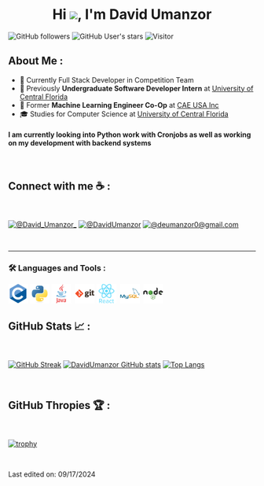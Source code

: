 <!--
**Zarthanix/Zarthanix** is a ✨ _special_ ✨ repository because its `README.md` (this file) appears on your GitHub profile.

Here are some ideas to get you started:

- 🔭 I’m currently working on ...
- 🌱 I’m currently learning ...
- 👯 I’m looking to collaborate on ...
- 🤔 I’m looking for help with ...
- 💬 Ask me about ...
- 📫 How to reach me: ...
- 😄 Pronouns: ...
- ⚡ Fun fact: ...
-->
<div align="center" width="50">
    <a alt="davidumanzor.com" src="https://www.davidumanzor.com" width="300"/>
</div>
<h1 align="center">Hi <img src="https://media.giphy.com/media/hvRJCLFzcasrR4ia7z/giphy.gif" width="35">, I'm David Umanzor</h1>

![GitHub followers](https://img.shields.io/github/followers/DavidUmanzor?style=social) ![GitHub User's stars](https://img.shields.io/github/stars/DavidUmanzor?style=social) ![Visitor](https://visitor-badge.laobi.icu/badge?page_id=DavidUmanzor.repoName) <img src="https://komarev.com/ghpvc/?username=Zarthanix&style=flat-square&color=blue" alt=""/>

## About Me :

- 🏢 Currently Full Stack Developer in Competition Team
- 🏢 Previously **Undergraduate Software Developer Intern** at [University of Central Florida](https://www.ucf.edu)
- 🏢 Former **Machine Learning Engineer Co-Op** at [CAE USA Inc](https://www.cae.com/cae-usa/)
- 🎓 Studies for Computer Science at [University of Central Florida](https://www.ucf.edu)

<div id="intro">
  <h4>
    I am currently looking into Python work with Cronjobs as well as working on my development with backend systems
  </h4>
</div>

<br>

## Connect with me ☕ :

<br>

[![@David_Umanzor_](https://img.icons8.com/fluency/48/000000/instagram-new.png "@DavidUmanzor")](https://www.instagram.com/David_Umanzor_/) 
[![@DavidUmanzor](https://img.icons8.com/fluency/48/000000/linkedin.png "@DavidUmanzor")](https://www.linkedin.com/in/davidumanzor/) 
[![@deumanzor0@gmail.com](https://img.icons8.com/fluency/48/000000/apple-mail.png "@deumanzor0@gmail.com")](deumanzor0@gmail.com)

<br>

---

### :hammer_and_wrench: Languages and Tools :

<div>
  <img src="https://github.com/devicons/devicon/blob/master/icons/c/c-original.svg" title="C" alt="C" width="40" height="40"\>
  <img src="https://github.com/devicons/devicon/blob/master/icons/python/python-original.svg" title="Python" alt="Python" width="40" height="40"\>
  <img src="https://github.com/devicons/devicon/blob/master/icons/java/java-original-wordmark.svg" title="Java" alt="Java" width="40" height="40"/>&nbsp;
  <img src="https://github.com/devicons/devicon/blob/master/icons/git/git-original-wordmark.svg" title="Git" **alt="Git" width="40" height="40"/>
  <img src="https://github.com/devicons/devicon/blob/master/icons/react/react-original-wordmark.svg" title="React" alt="React" width="40" height="40"/>&nbsp;
  <img src="https://github.com/devicons/devicon/blob/master/icons/mysql/mysql-original-wordmark.svg" title="MySQL"  alt="MySQL" width="40" height="40"/>&nbsp;
  <img src="https://github.com/devicons/devicon/blob/master/icons/nodejs/nodejs-original-wordmark.svg" title="NodeJS" alt="NodeJS" width="40" height="40"/>&nbsp;
</div>

## GitHub Stats 📈 :

<br>

[![GitHub Streak](https://github-readme-streak-stats.herokuapp.com?user=DavidUmanzor&theme=algolia&date_format=M%20j%5B%2C%20Y%5D)](https://git.io/streak-stats) [![DavidUmanzor GitHub stats](https://github-readme-stats.vercel.app/api?username=DavidUmanzor&theme=algolia)](https://github.com/DavidUmanzor/github-readme-stats) [![Top Langs](https://github-readme-stats.vercel.app/api/top-langs/?username=DavidUmanzor&theme=algolia)](https://github.com/DavidUmanzor/github-readme-stats)

<br>
  
<!--
<div>
  <img src="https://github.com/devicons/devicon/blob/master/icons/java/java-original-wordmark.svg" title="Java" alt="Java" width="40" height="40"/>&nbsp;
  <img src="https://github.com/devicons/devicon/blob/master/icons/react/react-original-wordmark.svg" title="React" alt="React" width="40" height="40"/>&nbsp;
  <img src="https://github.com/devicons/devicon/blob/master/icons/spring/spring-original-wordmark.svg" title="Spring" alt="Spring" width="40" height="40"/>&nbsp;
  <img src="https://github.com/devicons/devicon/blob/master/icons/materialui/materialui-original.svg" title="Material UI" alt="Material UI" width="40" height="40"/>&nbsp;
  <img src="https://github.com/devicons/devicon/blob/master/icons/flutter/flutter-original.svg" title="Flutter" alt="Flutter" width="40" height="40"/>&nbsp;
  <img src="https://github.com/devicons/devicon/blob/master/icons/redux/redux-original.svg" title="Redux" alt="Redux " width="40" height="40"/>&nbsp;
  <img src="https://github.com/devicons/devicon/blob/master/icons/css3/css3-plain-wordmark.svg"  title="CSS3" alt="CSS" width="40" height="40"/>&nbsp;
  <img src="https://github.com/devicons/devicon/blob/master/icons/html5/html5-original.svg" title="HTML5" alt="HTML" width="40" height="40"/>&nbsp;
  <img src="https://github.com/devicons/devicon/blob/master/icons/javascript/javascript-original.svg" title="JavaScript" alt="JavaScript" width="40" height="40"/>&nbsp;
  <img src="https://github.com/devicons/devicon/blob/master/icons/firebase/firebase-plain-wordmark.svg" title="Firebase" alt="Firebase" width="40" height="40"/>&nbsp;
  <img src="https://github.com/devicons/devicon/blob/master/icons/gatsby/gatsby-original.svg" title="Gatsby"  alt="Gatsby" width="40" height="40"/>&nbsp;
  <img src="https://github.com/devicons/devicon/blob/master/icons/mysql/mysql-original-wordmark.svg" title="MySQL"  alt="MySQL" width="40" height="40"/>&nbsp;
  <img src="https://github.com/devicons/devicon/blob/master/icons/nodejs/nodejs-original-wordmark.svg" title="NodeJS" alt="NodeJS" width="40" height="40"/>&nbsp;
  <img src="https://github.com/devicons/devicon/blob/master/icons/amazonwebservices/amazonwebservices-plain-wordmark.svg" title="AWS" alt="AWS" width="40" height="40"/>&nbsp;
  <img src="https://github.com/devicons/devicon/blob/master/icons/git/git-original-wordmark.svg" title="Git" **alt="Git" width="40" height="40"/>
</div>
-->

## GitHub Thropies 🏆 :

<br>

[![trophy](https://github-profile-trophy.vercel.app/?username=DavidUmanzor)](https://github.com/DavidUmanzor/github-profile-trophy)

<br>

Last edited on: 09/17/2024

